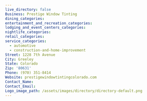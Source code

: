 ```yaml
---
live_directory: false
Business: Prestige Window Tinting
dining_categories:
entertainment_and_recreation_categories:
lodging_and_event_centers_categories:
nightlife_categories:
retail_categories:
service_categories:
  - automotive
  - construction-and-home-improvement
Street: 1228 7th Avenue
City: Greeley
State: Colorado
Zip: '80631'
Phone: (970) 351-8414
Website: prestigewindowtintingcolorado.com
Contact_Name:
Contact_Email:
Logo_image_path: /assets/images/directory/directory-default.png
---
```


